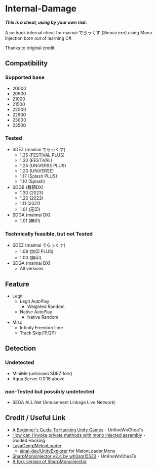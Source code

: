 ﻿# Internal-Damage

***This is a cheat, using by your own risk.***

A no hook internal cheat for maimai でらっくす (Sinmai.exe) using Mono Injection born out of learning C#.

Thanks to original credit.

## Compatibility

### Supported base

- 20000
- 20500
- 21000
- 21500
- 22000
- 22500
- 23000
- 23500

### Tested
- SDEZ (maimai でらっくす)
  - 1.35 (FESTiVAL PLUS)
  - 1.30 (FESTiVAL)
  - 1.25 (UNiVERSE PLUS)
  - 1.20 (UNiVERSE)
  - 1.17 (Splash PLUS)
  - 1.10 (Splash)
- SDGB (舞萌DX)
  - 1.30 (2023) 
  - 1.20 (2022)
  - 1.11 (2021)
  - 1.01 (无印)
- SDGA (maimai DX)
  - 1.01 (無印)

### Technically feasible, but not Tested
- SDEZ (maimai でらっくす)
  - 1.09 (無印 PLUS)
  - 1.00 (無印)
- SDGA (maimai DX)
  - All versions

## Feature

- Legit
  - Legit AutoPlay
    - Weighted Random
  - Native AutoPlay
    - Native Random
- Misc
  - Infinity FreedomTime
  - Track Skip(1P/2P)

## Detection

### Undetected

- MiniMe (unknown SDEZ fork)
- Aqua Server 0.0.18 above

### non-Tested but possibly undetected

- SEGA ALL.Net (Amusement Linkage Live Network)

## Credit / Useful Link
* [A Beginner's Guide To Hacking Unity Games](https://www.unknowncheats.me/forum/unity/285864-beginners-guide-hacking-unity-games.html) - UnKnoWnCheaTs
* [How can I invoke private methods with mono injected assembly](https://guidedhacking.com/threads/how-can-i-invoke-private-methods-with-mono-injected-assembly.14389/) - Guided Hacking
* [LavaGang/MelonLoader](https://github.com/LavaGang/MelonLoader)
  * [sinai-dev/UnityExplorer](https://github.com/sinai-dev/UnityExplorer) for MelonLoader.Mono
* [SharpMonoInjector v2.4 by wh0am15533](https://www.unknowncheats.me/forum/unity/408878-sharpmonoinjector-fixed-updated.html) - UnKnoWnCheaTs
* [A fork version of SharpMonoInjector](https://github.com/jtdjdu6868/SharpMonoInjector)